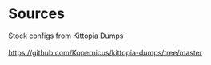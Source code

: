 Sources
=======

Stock configs from Kittopia Dumps<br><br>
https://github.com/Kopernicus/kittopia-dumps/tree/master
